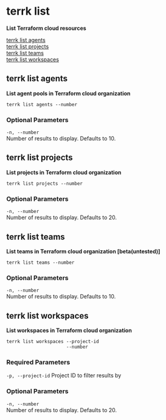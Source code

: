 # terrk list

**List Terraform cloud resources**  

[terrk list agents](#terrk-list-agents)    
[terrk list projects](#terrk-list-projects)   
[terrk list teams](#terrk-list-teams)       
[terrk list workspaces](#terrk-list-workspaces)


## terrk list agents 

**List agent pools in Terraform cloud organization**

```
terrk list agents --number
```


### Optional Parameters

```-n, --number```  
   Number of results to display. Defaults to 10.

## terrk list projects 

**List projects in Terraform cloud organization**

```
terrk list projects --number
```


### Optional Parameters

```-n, --number```  
   Number of results to display. Defaults to 20.


## terrk list teams  

**List teams in Terraform cloud organization [beta(untested)]**

```
terrk list teams --number
```


### Optional Parameters

```-n, --number```  
   Number of results to display. Defaults to 10.


## terrk list workspaces

**List workspaces in Terraform cloud organization**

```
terrk list workspaces --project-id 
                      --number
```

### Required Parameters
```-p, --project-id```
    Project ID to filter results by 

### Optional Parameters

```-n, --number```  
   Number of results to display. Defaults to 20.
